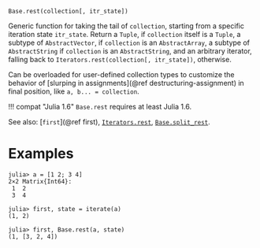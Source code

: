 ```
Base.rest(collection[, itr_state])
```

Generic function for taking the tail of `collection`, starting from a specific iteration state `itr_state`. Return a `Tuple`, if `collection` itself is a `Tuple`, a subtype of `AbstractVector`, if `collection` is an `AbstractArray`, a subtype of `AbstractString` if `collection` is an `AbstractString`, and an arbitrary iterator, falling back to `Iterators.rest(collection[, itr_state])`, otherwise.

Can be overloaded for user-defined collection types to customize the behavior of [slurping in assignments](@ref destructuring-assignment) in final position, like `a, b... = collection`.

!!! compat "Julia 1.6"
    `Base.rest` requires at least Julia 1.6.


See also: [`first`](@ref first), [`Iterators.rest`](@ref), [`Base.split_rest`](@ref).

# Examples

```jldoctest
julia> a = [1 2; 3 4]
2×2 Matrix{Int64}:
 1  2
 3  4

julia> first, state = iterate(a)
(1, 2)

julia> first, Base.rest(a, state)
(1, [3, 2, 4])
```

